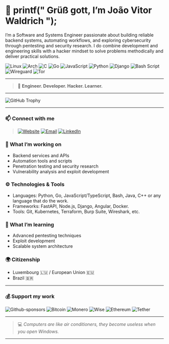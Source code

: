 # 👋 printf(" Grüß gott, I’m João Vitor Waldrich ");

I’m a Software and Systems Engineer passionate about building reliable backend systems, automating workflows, and exploring cybersecurity through pentesting and security research. I do combine development and engineering skills with a hacker mindset to solve problems methodically and deliver practical solutions.  

![Linux](https://img.shields.io/badge/Linux-FCC624?style=for-the-badge&logo=linux&logoColor=black) ![Arch](https://img.shields.io/badge/Arch%20Linux-1793D1?logo=arch-linux&logoColor=fff&style=for-the-badge) ![C](https://img.shields.io/badge/c-%2300599C.svg?style=for-the-badge&logo=c&logoColor=white) ![Go](https://img.shields.io/badge/go-%2300ADD8.svg?style=for-the-badge&logo=go&logoColor=white) ![JavaScript](https://img.shields.io/badge/javascript-%23323330.svg?style=for-the-badge&logo=javascript&logoColor=%23F7DF1E) ![Python](https://img.shields.io/badge/python-3670A0?style=for-the-badge&logo=python&logoColor=ffdd54) ![Django](https://img.shields.io/badge/django-%23092E20.svg?style=for-the-badge&logo=django&logoColor=white) ![Bash Script](https://img.shields.io/badge/bash_script-%23121011.svg?style=for-the-badge&logo=gnu-bash&logoColor=white) ![Wireguard](https://img.shields.io/badge/wireguard-%2388171A.svg?style=for-the-badge&logo=wireguard&logoColor=white) ![Tor](https://img.shields.io/badge/Tor-7D4698?style=for-the-badge&logo=Tor-Browser&logoColor=white)

---

> 🚀 **Engineer. Developer. Hacker. Learner.**  

---

<!-- GitHub Trophy: achievements and trophies -->
![GitHub Trophy](https://github-profile-trophy.vercel.app/?username=jvwaldrich0&theme=default&no-frame=true&no-bg=true&margin-w=4)

---

### 📫 Connect with me 
> [![Website](https://img.shields.io/badge/Website-000000?style=for-the-badge&logo=About.me&logoColor=white)](https://jvwaldrich0.github.io/jvwaldrich0-website/) [![Email](https://img.shields.io/badge/Email-D14836?style=for-the-badge&logo=gmail&logoColor=white)](mailto:jvwaldrich.accounts@proton.me) [![LinkedIn](https://img.shields.io/badge/LinkedIn-0077B5?style=for-the-badge&logo=linkedin&logoColor=white)](https://linkedin.com/in/jvwaldrich0)
<!--[![WhatsApp](https://img.shields.io/badge/WhatsApp-25D366?style=for-the-badge&logo=whatsapp&logoColor=white)](https://wa.me/yourphonenumber)
[![Signal](https://img.shields.io/badge/Signal-3A76F0?style=for-the-badge&logo=signal&logoColor=white)](https://signal.me/#p/yourphonenumber)
[![Telegram](https://img.shields.io/badge/Telegram-26A5E4?style=for-the-badge&logo=telegram&logoColor=white)](https://t.me/yourusername)
[![Discord](https://img.shields.io/badge/Discord-5865F2?style=for-the-badge&logo=discord&logoColor=white)](https://discordapp.com/users/yourdiscordid)
[![Matrix](https://img.shields.io/badge/Matrix-000000?style=for-the-badge&logo=matrix&logoColor=white)](https://matrix.to/#/@yourusername:matrix.org)
-->

### 🔭 What I’m working on  
- Backend services and APIs  
- Automation tools and scripts  
- Penetration testing and security research  
- Vulnerability analysis and exploit development  

### ⚙️ Technologies & Tools  
- Languages: Python, Go, JavaScript/TypeScript, Bash, Java, C++ or any language that do the work.  
- Frameworks: FastAPI, Node.js, Django, Angular, Docker.
- Tools: Git, Kubernetes, Terraform, Burp Suite, Wireshark, etc.

### 🌱 What I’m learning  
- Advanced pentesting techniques  
- Exploit development  
- Scalable system architecture  

### 🌍 Citizenship  
- Luxembourg 🇱🇺 / European Union 🇪🇺  
- Brazil 🇧🇷

---

### 💰 Support my work  
![Github-sponsors](https://img.shields.io/badge/sponsor-30363D?style=for-the-badge&logo=GitHub-Sponsors&logoColor=#EA4AAA) ![Bitcoin](https://img.shields.io/badge/bitcoin-2F3134?style=for-the-badge&logo=bitcoin) ![Monero](https://img.shields.io/badge/monero-FF6600?style=for-the-badge&logo=monero&logoColor=white) ![Wise](https://img.shields.io/badge/Wise-394e79?style=for-the-badge&logo=wise&logoColor=00B9FF)  ![Ethereum](https://img.shields.io/badge/Ethereum-3C3C3D?style=for-the-badge&logo=Ethereum&logoColor=white) ![Tether](https://img.shields.io/badge/tether-168363?style=for-the-badge&logo=tether&logoColor=white) 

---

> 💻 _Computers are like air conditioners, they become useless when you open Windows._

---
